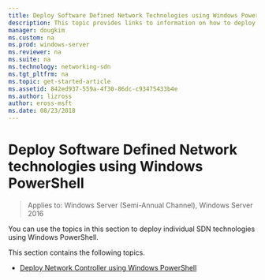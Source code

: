 ```yaml
---
title: Deploy Software Defined Network Technologies using Windows PowerShell
description: This topic provides links to information on how to deploy individual SDN technologies using Windows PowerShell.
manager: dougkim
ms.custom: na
ms.prod: windows-server
ms.reviewer: na
ms.suite: na
ms.technology: networking-sdn
ms.tgt_pltfrm: na
ms.topic: get-started-article
ms.assetid: 842ed937-559a-4f30-86dc-c93475433b4e
ms.author: lizross
author: eross-msft
ms.date: 08/23/2018
---
```

# Deploy Software Defined Network technologies using Windows PowerShell

>Applies to: Windows Server (Semi-Annual Channel), Windows Server 2016

You can use the topics in this section to deploy individual SDN technologies using Windows PowerShell.  
  
This section contains the following topics.  
  
-   [Deploy Network Controller using Windows PowerShell](Deploy-Network-Controller-using-Windows-PowerShell.md)  
  
 
  


